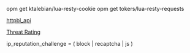 opm get ktalebian/lua-resty-cookie
opm get tokers/lua-resty-requests

[httpbl_api](https://www.projecthoneypot.org/httpbl_api.php)

[Threat Rating](https://www.projecthoneypot.org/threat_info.php)

ip_reputation_challenge = ( block | recaptcha | js )
